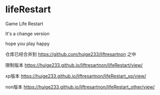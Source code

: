 # lifeRestart

Game Life Restart

It's a change version

hope you play happy

仓库已经合并到 https://github.com/huige233/liftresartnon 之中

限制版本  https://huige233.github.io/liftresartnon/lifeRestart/view/

xp版本  https://huige233.github.io/liftresartnon/lifeRestart_xp/view/

non版本  https://huige233.github.io/liftresartnon/lifeRestart_other/view/
